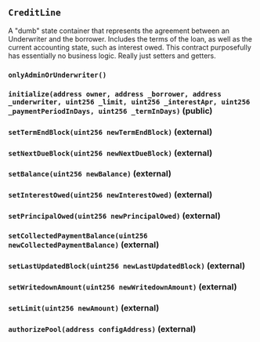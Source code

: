 ## `CreditLine`

A "dumb" state container that represents the agreement between an Underwriter and
the borrower. Includes the terms of the loan, as well as the current accounting state, such as interest owed.
This contract purposefully has essentially no business logic. Really just setters and getters.




### `onlyAdminOrUnderwriter()`






### `initialize(address owner, address _borrower, address _underwriter, uint256 _limit, uint256 _interestApr, uint256 _paymentPeriodInDays, uint256 _termInDays)` (public)





### `setTermEndBlock(uint256 newTermEndBlock)` (external)





### `setNextDueBlock(uint256 newNextDueBlock)` (external)





### `setBalance(uint256 newBalance)` (external)





### `setInterestOwed(uint256 newInterestOwed)` (external)





### `setPrincipalOwed(uint256 newPrincipalOwed)` (external)





### `setCollectedPaymentBalance(uint256 newCollectedPaymentBalance)` (external)





### `setLastUpdatedBlock(uint256 newLastUpdatedBlock)` (external)





### `setWritedownAmount(uint256 newWritedownAmount)` (external)





### `setLimit(uint256 newAmount)` (external)





### `authorizePool(address configAddress)` (external)






